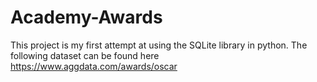 # Academy-Awards
This project is my first attempt at using the SQLite library in python.
The following dataset can be found here https://www.aggdata.com/awards/oscar
